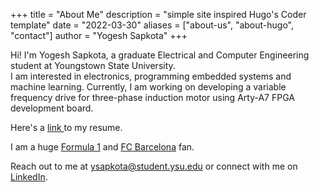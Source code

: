 +++
title = "About Me"
description = "simple site inspired Hugo's Coder template"
date = "2022-03-30"
aliases = ["about-us", "about-hugo", "contact"]
author = "Yogesh Sapkota"
+++

Hi! I'm Yogesh Sapkota, a graduate Electrical and Computer Engineering student at Youngstown State University. \
I am interested in electronics, programming embedded systems and machine learning.
Currently, I am working on developing a variable frequency drive for three-phase induction motor using Arty-A7 FPGA development board. 

Here's a <a href="/images/Yogesh_Sapkota_Resume.pdf">link </a> to my resume. 

I am a huge [Formula 1](https://www.formula1.com/) and [FC Barcelona](https://www.fcbarcelona.com/en/) fan. 

Reach out to me at ysapkota@student.ysu.edu or connect with me on [LinkedIn](https://www.linkedin.com/in/yogesh-sapkota/).


